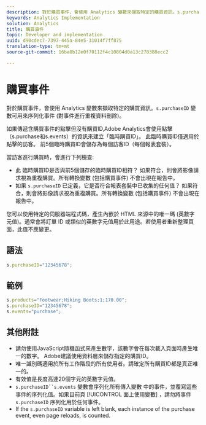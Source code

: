 ```yaml
---
description: 對於購買事件，會使用 Analytics 變數來擷取特定的購買資訊。s.purchaseID 變數可用來序列化事件 (對事件進行重複資料刪除)。
keywords: Analytics Implementation
solution: Analytics
title: 購買事件
topic: Developer and implementation
uuid: d90cdec7-7397-445a-84e5-31014f7ff875
translation-type: tm+mt
source-git-commit: 16ba0b12e0f70112f4c10804d0a13c278388ecc2

---
```



# 購買事件

對於購買事件，會使用 Analytics 變數來擷取特定的購買資訊。`s.purchaseID` 變數可用來序列化事件 (對事件進行重複資料刪除)。

如果傳遞含購買事件的點擊但沒有購買ID,Adobe Analytics會使用點擊（s.purchase和s.events）的資訊來建立「臨時購買ID」。 此臨時購買ID僅適用於點擊的訪客。 前5個臨時購買ID會儲存為每個訪客ID（每個報表套裝）。

當訪客進行購買時，會進行下列檢查:

* 此  臨時購買ID是否與前5個儲存的臨時購買ID相符？ 如果符合，則會將影像請求視為重複購買。所有轉換變數 (包括購買事件) 不會出現在報告中。
* 如果 `s.purchaseID` 已定義，它是否符合報表套裝中已收集的任何值？ 如果符合，則會將影像請求視為重複購買。所有轉換變數 (包括購買事件) 不會出現在報告中。

您可以使用特定的伺服器端程式碼，產生內嵌於 HTML 來源中的唯一碼 (英數字元值)。通常會將訂單 ID 或類似的英數字元值用於此用途。若使用者重新整理頁面，此值不應變更。

## 語法

```js
s.purchaseID="12345678";
```

## 範例

```js
s.products="Footwear;Hiking Boots;1;170.00";
s.purchaseID="12345678";
s.events="purchase";
```

## 其他附註

* 請勿使用JavaScript隨機函式來產生數字，該數字會在每次載入頁面時產生唯一的數字。 Adobe建議使用資料層來儲存指定的購買ID。
* 唯一識別碼適用於所有工作階段的所有使用者。請確定所有購買ID都是真正唯一的。
* 有效值是長度高達20個字元的英數字元值。
* `s.purchaseID``s.events` 變數會序列化所有傳入變數   中的事件，並覆寫這些事件的序列化值。如果目前頁 [!UICONTROL 面上使用變數] ，請勿將事件 `s.purchaseID` 序列化用於任何事件。
* If the `s.purchaseID` variable is left blank, each instance of the purchase event, even page reloads, is counted.
